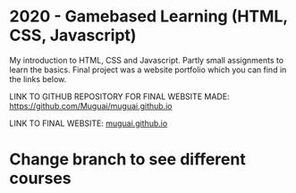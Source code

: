 # 2020 - Gamebased Learning (HTML, CSS, Javascript)

My introduction to HTML, CSS and Javascript.
Partly small assignments to learn the basics.
Final project was a website portfolio which you can find in the links below.

LINK TO GITHUB REPOSITORY FOR FINAL WEBSITE MADE: https://github.com/Muguai/muguai.github.io

LINK TO FINAL WEBSITE: [muguai.github.io](https://muguai.github.io/)

# Change branch to see different courses
